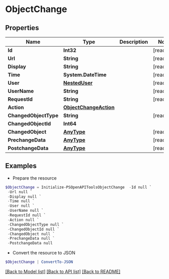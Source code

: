# ObjectChange
## Properties

Name | Type | Description | Notes
------------ | ------------- | ------------- | -------------
**Id** | **Int32** |  | [readonly] 
**Url** | **String** |  | [readonly] 
**Display** | **String** |  | [readonly] 
**Time** | **System.DateTime** |  | [readonly] 
**User** | [**NestedUser**](NestedUser.md) |  | [readonly] 
**UserName** | **String** |  | [readonly] 
**RequestId** | **String** |  | [readonly] 
**Action** | [**ObjectChangeAction**](ObjectChangeAction.md) |  | 
**ChangedObjectType** | **String** |  | [readonly] 
**ChangedObjectId** | **Int64** |  | 
**ChangedObject** | [**AnyType**](.md) |  | [readonly] 
**PrechangeData** | [**AnyType**](.md) |  | [readonly] 
**PostchangeData** | [**AnyType**](.md) |  | [readonly] 

## Examples

- Prepare the resource
```powershell
$ObjectChange = Initialize-PSOpenAPIToolsObjectChange  -Id null `
 -Url null `
 -Display null `
 -Time null `
 -User null `
 -UserName null `
 -RequestId null `
 -Action null `
 -ChangedObjectType null `
 -ChangedObjectId null `
 -ChangedObject null `
 -PrechangeData null `
 -PostchangeData null
```

- Convert the resource to JSON
```powershell
$ObjectChange | ConvertTo-JSON
```

[[Back to Model list]](../README.md#documentation-for-models) [[Back to API list]](../README.md#documentation-for-api-endpoints) [[Back to README]](../README.md)

